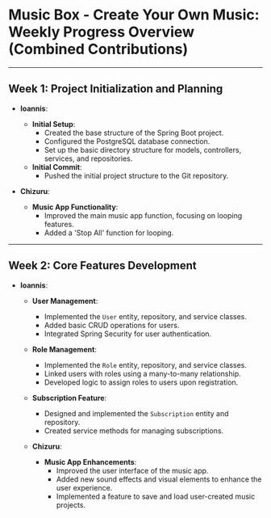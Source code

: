 # Music Box - Create Your Own Music: Weekly Progress Overview (Combined Contributions)

---

## Week 1: Project Initialization and Planning

- **Ioannis**:
  - **Initial Setup**:
    - Created the base structure of the Spring Boot project.
    - Configured the PostgreSQL database connection.
    - Set up the basic directory structure for models, controllers, services, and repositories.
  - **Initial Commit**:
    - Pushed the initial project structure to the Git repository.

- **Chizuru**:
  - **Music App Functionality**:
    - Improved the main music app function, focusing on looping features.
    - Added a 'Stop All' function for looping.

---

## Week 2: Core Features Development

- **Ioannis**:
  - **User Management**:
    - Implemented the `User` entity, repository, and service classes.
    - Added basic CRUD operations for users.
    - Integrated Spring Security for user authentication.
  - **Role Management**:
    - Implemented the `Role` entity, repository, and service classes.
    - Linked users with roles using a many-to-many relationship.
    - Developed logic to assign roles to users upon registration.
  - **Subscription Feature**:
    - Designed and implemented the `Subscription` entity and repository.
    - Created service methods for managing subscriptions.
    
  - **Chizuru**:
    - **Music App Enhancements**:
      - Improved the user interface of the music app.
      - Added new sound effects and visual elements to enhance the user experience.
      - Implemented a feature to save and load user-created music projects.

